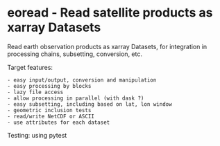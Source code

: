 # eoread - Read satellite products as xarray Datasets

Read earth observation products as xarray Datasets, for integration in processing chains, subsetting, conversion, etc.

Target features:

    - easy input/output, conversion and manipulation
    - easy processing by blocks
    - lazy file access
    - allow processing in parallel (with dask ?)
    - easy subsetting, including based on lat, lon window
    - geometric inclusion tests
    - read/write NetCDF or ASCII
    - use attributes for each dataset

Testing: using pytest
